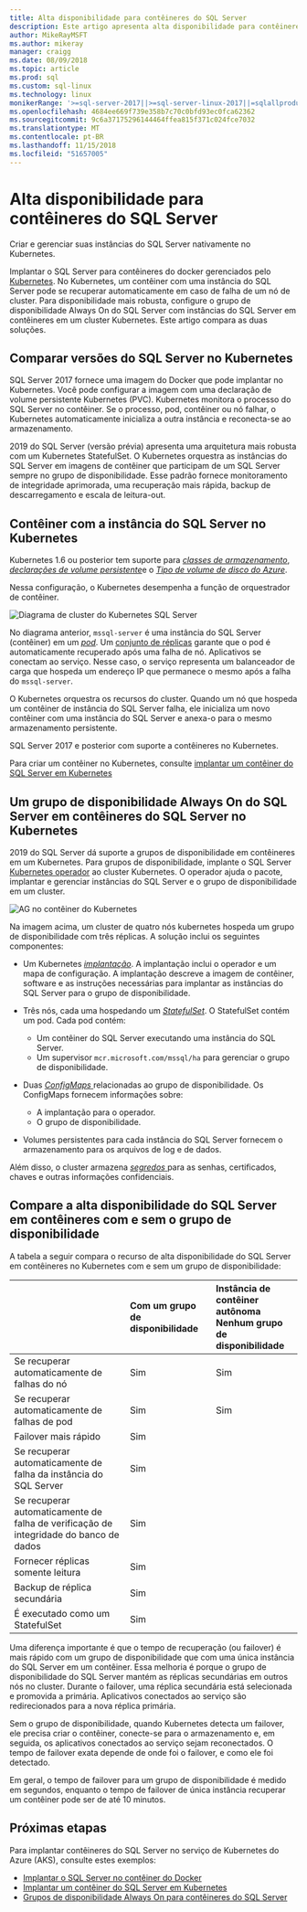 ```yaml
---
title: Alta disponibilidade para contêineres do SQL Server
description: Este artigo apresenta alta disponibilidade para contêineres do SQL Server
author: MikeRayMSFT
ms.author: mikeray
manager: craigg
ms.date: 08/09/2018
ms.topic: article
ms.prod: sql
ms.custom: sql-linux
ms.technology: linux
monikerRange: '>=sql-server-2017||>=sql-server-linux-2017||=sqlallproducts-allversions'
ms.openlocfilehash: 4684ee669f739e358b7c70c0bfd93ec0fca62362
ms.sourcegitcommit: 9c6a37175296144464ffea815f371c024fce7032
ms.translationtype: MT
ms.contentlocale: pt-BR
ms.lasthandoff: 11/15/2018
ms.locfileid: "51657005"
---
```

# <a name="high-availability-for-sql-server-containers"></a>Alta disponibilidade para contêineres do SQL Server

Criar e gerenciar suas instâncias do SQL Server nativamente no Kubernetes.

Implantar o SQL Server para contêineres do docker gerenciados pelo [Kubernetes](https://kubernetes.io/). No Kubernetes, um contêiner com uma instância do SQL Server pode se recuperar automaticamente em caso de falha de um nó de cluster. Para disponibilidade mais robusta, configure o grupo de disponibilidade Always On do SQL Server com instâncias do SQL Server em contêineres em um cluster Kubernetes. Este artigo compara as duas soluções.

## <a name="compare-sql-server-versions-on-kubernetes"></a>Comparar versões do SQL Server no Kubernetes

SQL Server 2017 fornece uma imagem do Docker que pode implantar no Kubernetes. Você pode configurar a imagem com uma declaração de volume persistente Kubernetes (PVC). Kubernetes monitora o processo do SQL Server no contêiner. Se o processo, pod, contêiner ou nó falhar, o Kubernetes automaticamente inicializa a outra instância e reconecta-se ao armazenamento.

2019 do SQL Server (versão prévia) apresenta uma arquitetura mais robusta com um Kubernetes StatefulSet. O Kubernetes orquestra as instâncias do SQL Server em imagens de contêiner que participam de um SQL Server sempre no grupo de disponibilidade. Esse padrão fornece monitoramento de integridade aprimorada, uma recuperação mais rápida, backup de descarregamento e escala de leitura-out.  

## <a name="container-with-sql-server-instance-on-kubernetes"></a>Contêiner com a instância do SQL Server no Kubernetes

Kubernetes 1.6 ou posterior tem suporte para [ *classes de armazenamento*](https://kubernetes.io/docs/concepts/storage/storage-classes/), [ *declarações de volume persistente*](https://kubernetes.io/docs/concepts/storage/storage-classes/#persistentvolumeclaims)e o [  *Tipo de volume de disco do Azure*](https://github.com/kubernetes/examples/tree/master/staging/volumes/azure_disk). 

Nessa configuração, o Kubernetes desempenha a função de orquestrador de contêiner. 

![Diagrama de cluster do Kubernetes SQL Server](media/tutorial-sql-server-containers-kubernetes/kubernetes-sql.png)

No diagrama anterior, `mssql-server` é uma instância do SQL Server (contêiner) em um [ *pod*](https://kubernetes.io/docs/concepts/workloads/pods/pod/). Um [conjunto de réplicas](https://kubernetes.io/docs/concepts/workloads/controllers/replicaset/) garante que o pod é automaticamente recuperado após uma falha de nó. Aplicativos se conectam ao serviço. Nesse caso, o serviço representa um balanceador de carga que hospeda um endereço IP que permanece o mesmo após a falha do `mssql-server`.

O Kubernetes orquestra os recursos do cluster. Quando um nó que hospeda um contêiner de instância do SQL Server falha, ele inicializa um novo contêiner com uma instância do SQL Server e anexa-o para o mesmo armazenamento persistente.

SQL Server 2017 e posterior com suporte a contêineres no Kubernetes.

Para criar um contêiner no Kubernetes, consulte [implantar um contêiner do SQL Server em Kubernetes](tutorial-sql-server-containers-kubernetes.md)

## <a name="a-sql-server-always-on-availability-group-on-sql-server-containers-in-kubernetes"></a>Um grupo de disponibilidade Always On do SQL Server em contêineres do SQL Server no Kubernetes

2019 do SQL Server dá suporte a grupos de disponibilidade em contêineres em um Kubernetes. Para grupos de disponibilidade, implante o SQL Server [Kubernetes operador](https://coreos.com/blog/introducing-operators.html) ao cluster Kubernetes. O operador ajuda o pacote, implantar e gerenciar instâncias do SQL Server e o grupo de disponibilidade em um cluster.

![AG no contêiner do Kubernetes](media/tutorial-sql-server-ag-containers-kubernetes/KubernetesCluster.png)

Na imagem acima, um cluster de quatro nós kubernetes hospeda um grupo de disponibilidade com três réplicas. A solução inclui os seguintes componentes:

* Um Kubernetes [ *implantação*](https://kubernetes.io/docs/concepts/workloads/controllers/deployment/). A implantação inclui o operador e um mapa de configuração. A implantação descreve a imagem de contêiner, software e as instruções necessárias para implantar as instâncias do SQL Server para o grupo de disponibilidade.

* Três nós, cada uma hospedando um [ *StatefulSet*](https://kubernetes.io/docs/concepts/workloads/controllers/statefulset/). O StatefulSet contém um pod. Cada pod contém:
  * Um contêiner do SQL Server executando uma instância do SQL Server.
  * Um supervisor `mcr.microsoft.com/mssql/ha` para gerenciar o grupo de disponibilidade.

* Duas [ *ConfigMaps* ](https://kubernetes.io/docs/tasks/configure-pod-container/configure-pod-configmap/) relacionadas ao grupo de disponibilidade. Os ConfigMaps fornecem informações sobre:
  * A implantação para o operador.
  * O grupo de disponibilidade.

 * Volumes persistentes para cada instância do SQL Server fornecem o armazenamento para os arquivos de log e de dados.

Além disso, o cluster armazena [ *segredos* ](https://kubernetes.io/docs/concepts/configuration/secret/) para as senhas, certificados, chaves e outras informações confidenciais.

## <a name="compare-sql-server-high-availability-on-containers-with-and-without-the-availability-group"></a>Compare a alta disponibilidade do SQL Server em contêineres com e sem o grupo de disponibilidade

A tabela a seguir compara o recurso de alta disponibilidade do SQL Server em contêineres no Kubernetes com e sem um grupo de disponibilidade:

| |Com um grupo de disponibilidade | Instância de contêiner autônoma<br/> Nenhum grupo de disponibilidade
|:------|:------|:------
|Se recuperar automaticamente de falhas do nó | Sim | Sim
|Se recuperar automaticamente de falhas de pod | Sim | Sim
|Failover mais rápido |Sim |
|Se recuperar automaticamente de falha da instância do SQL Server | Sim | 
|Se recuperar automaticamente de falha de verificação de integridade do banco de dados | Sim | 
|Fornecer réplicas somente leitura | Sim |
|Backup de réplica secundária | Sim | 
|É executado como um StatefulSet | Sim | 

Uma diferença importante é que o tempo de recuperação (ou failover) é mais rápido com um grupo de disponibilidade que com uma única instância do SQL Server em um contêiner. Essa melhoria é porque o grupo de disponibilidade do SQL Server mantém as réplicas secundárias em outros nós no cluster. Durante o failover, uma réplica secundária está selecionada e promovida a primária. Aplicativos conectados ao serviço são redirecionados para a nova réplica primária.

Sem o grupo de disponibilidade, quando Kubernetes detecta um failover, ele precisa criar o contêiner, conecte-se para o armazenamento e, em seguida, os aplicativos conectados ao serviço sejam reconectados. O tempo de failover exata depende de onde foi o failover, e como ele foi detectado. 

Em geral, o tempo de failover para um grupo de disponibilidade é medido em segundos, enquanto o tempo de failover de única instância recuperar um contêiner pode ser de até 10 minutos.

## <a name="next-steps"></a>Próximas etapas

Para implantar contêineres do SQL Server no serviço de Kubernetes do Azure (AKS), consulte estes exemplos:

* [Implantar o SQL Server no contêiner do Docker](sql-server-linux-configure-docker.md)
* [Implantar um contêiner do SQL Server em Kubernetes](tutorial-sql-server-containers-kubernetes.md)
* [Grupos de disponibilidade Always On para contêineres do SQL Server](sql-server-ag-kubernetes.md)

